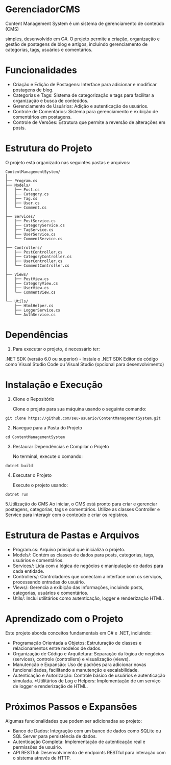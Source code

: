 # GerenciadorCMS
Content Management System é um sistema de gerenciamento de conteúdo (CMS) 

simples, desenvolvido em C#. O projeto permite a criação, organização e gestão de postagens de blog e artigos, incluindo gerenciamento de categorias, tags, usuários e comentários.

# Funcionalidades
* Criação e Edição de Postagens: Interface para adicionar e modificar postagens de blog.
* Categorias e Tags: Sistema de categorização e tags para facilitar a organização e busca de conteúdos.
* Gerenciamento de Usuários: Adição e autenticação de usuários.
* Controle de Comentários: Sistema para gerenciamento e exibição de comentários em postagens.
* Controle de Versões: Estrutura que permite a reversão de alterações em posts.

# Estrutura do Projeto

O projeto está organizado nas seguintes pastas e arquivos:


````
ContentManagementSystem/
│
├── Program.cs
├── Models/
│   ├── Post.cs
│   ├── Category.cs
│   ├── Tag.cs
│   ├── User.cs
│   └── Comment.cs
│
├── Services/
│   ├── PostService.cs
│   ├── CategoryService.cs
│   ├── TagService.cs
│   ├── UserService.cs
│   └── CommentService.cs
│
├── Controllers/
│   ├── PostController.cs
│   ├── CategoryController.cs
│   ├── UserController.cs
│   └── CommentController.cs
│
├── Views/
│   ├── PostView.cs
│   ├── CategoryView.cs
│   ├── UserView.cs
│   └── CommentView.cs
│
└── Utils/
    ├── HtmlHelper.cs
    ├── LoggerService.cs
    └── AuthService.cs
````

# Dependências
 1. Para executar o projeto, é necessário ter:

.NET SDK (versão 6.0 ou superior) - Instale o .NET SDK
Editor de código como Visual Studio Code ou Visual Studio (opcional para desenvolvimento)

# Instalação e Execução

 1. Clone o Repositório

    Clone o projeto para sua máquina usando o seguinte comando:

````
git clone https://github.com/seu-usuario/ContentManagementSystem.git
````
 2. Navegue para a Pasta do Projeto
````
cd ContentManagementSystem
````
 3. Restaurar Dependências e Compilar o Projeto

    No terminal, execute o comando:

````
dotnet build
````
 4. Executar o Projeto

    Execute o projeto usando:

````
dotnet run
````
 5.Utilização do CMS
     Ao iniciar, o CMS está pronto para criar e gerenciar postagens, categorias, tags e comentários. Utilize as classes Controller e Service para interagir com o conteúdo e criar os registros.

# Estrutura de Pastas e Arquivos

* Program.cs: Arquivo principal que inicializa o projeto.
* Models/: Contém as classes de dados para posts, categorias, tags, usuários e comentários.
* Services/: Lida com a lógica de negócios e manipulação de dados para cada entidade.
* Controllers/: Controladores que conectam a interface com os serviços, processando entradas do usuário.
* Views/: Gerencia a exibição das informações, incluindo posts, categorias, usuários e comentários.
* Utils/: Inclui utilitários como autenticação, logger e renderização HTML.

# Aprendizado com o Projeto
   Este projeto aborda conceitos fundamentais em C# e .NET, incluindo:

* Programação Orientada a Objetos: Estruturação de classes e relacionamentos entre modelos de dados.
* Organização de Código e Arquitetura: Separação da lógica de negócios (services), controle (controllers) e visualização (views).
* Manutenção e Expansão: Uso de padrões para adicionar novas funcionalidades, facilitando a manutenção e escalabilidade.
* Autenticação e Autorização: Controle básico de usuários e autenticação simulada.
 *Utilitários de Log e Helpers: Implementação de um serviço de logger e renderização de HTML.

# Próximos Passos e Expansões
  Algumas funcionalidades que podem ser adicionadas ao projeto:

* Banco de Dados: Integração com um banco de dados como SQLite ou SQL Server para persistência de dados.
* Autenticação Completa: Implementação de autenticação real e permissões de usuário.
* API RESTful: Desenvolvimento de endpoints RESTful para interação com o sistema através de HTTP.

